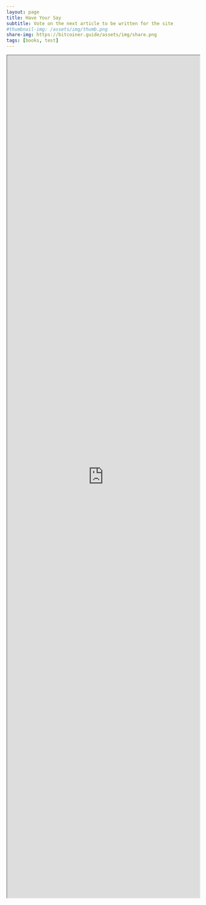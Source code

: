 ```yaml
---
layout: page
title: Have Your Say
subtitle: Vote on the next article to be written for the site
#thumbnail-img: /assets/img/thumb.png
share-img: https://bitcoiner.guide/assets/img/share.png
tags: [books, test]
---
```


<div>
  <iframe id="inlineFrameExample"
      title="Have your say"
      width="100%"
      height="2200px"
      src="https://tips.bitcoiner.guide/apps/4QsEoxYZMgkhURoXddfKrW1a22Kn/crowdfund">
  </iframe>
</div>



